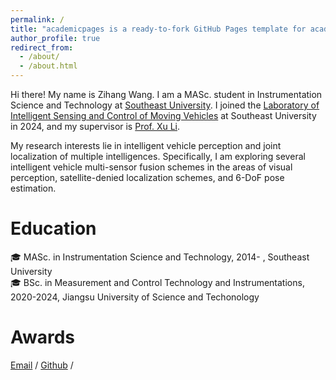 ```yaml
---
permalink: /
title: "academicpages is a ready-to-fork GitHub Pages template for academic personal websites"
author_profile: true
redirect_from: 
  - /about/
  - /about.html
---
```


Hi there! My name is Zihang Wang. I am a MASc. student in Instrumentation Science and Technology at [Southeast University](https://www.seu.edu.cn/). I joined the [Laboratory of Intelligent Sensing and Control of Moving Vehicles](https://kjc.seu.edu.cn/jbyjy/31017/list.htm) at Southeast University in 2024, and my supervisor is [Prof. Xu Li](https://ins.seu.edu.cn/lx/list.htm).

My research interests lie in intelligent vehicle perception and joint localization of multiple intelligences. Specifically, I am exploring several intelligent vehicle multi-sensor fusion schemes in the areas of visual perception, satellite-denied localization schemes, and 6-DoF pose estimation.

Education
======
🎓 MASc. in Instrumentation Science and Technology, 2014- , Southeast University\
🎓 BSc. in Measurement and Control Technology and Instrumentations, 2020-2024, Jiangsu University of Science and Techonology

Awards
======
[Email](mailto:wangzihanggg@hotmail.com) / [Github](https://github.com/wangzihanggg) / 